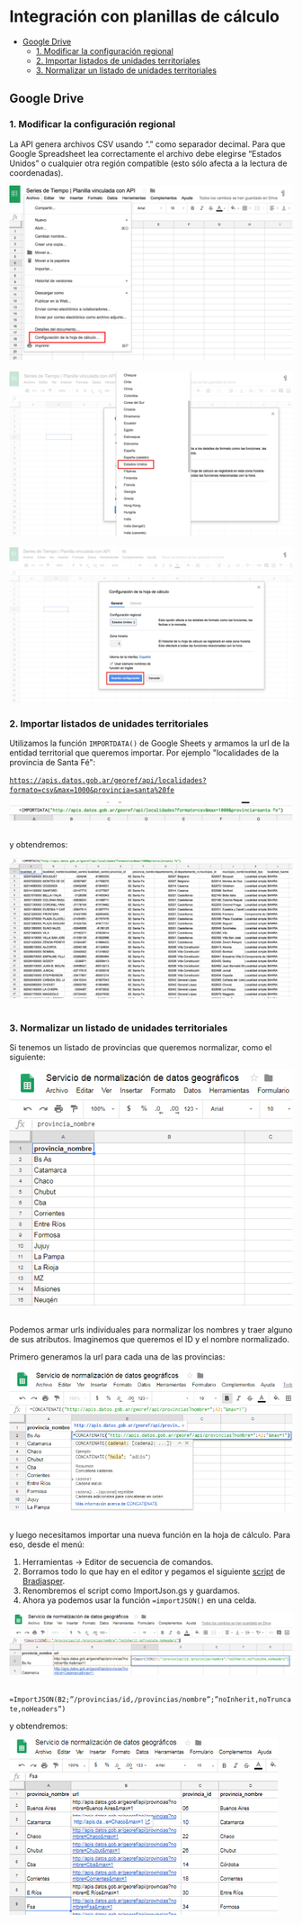 # Integración con planillas de cálculo

<!-- START doctoc generated TOC please keep comment here to allow auto update -->
<!-- DON'T EDIT THIS SECTION, INSTEAD RE-RUN doctoc TO UPDATE -->
 

- [Google Drive](#google-drive)
    - [1. Modificar la configuración regional](#1-modificar-la-configuracion-regional)
    - [2. Importar listados de unidades territoriales](#2-importar-listados-de-unidades-territoriales)
    - [3. Normalizar un listado de unidades territoriales](#3-normalizar-un-listado-de-unidades-territoriales)

<!-- END doctoc generated TOC please keep comment here to allow auto update -->

## Google Drive

### 1. Modificar la configuración regional

La API genera archivos CSV usando “.” como separador decimal. Para que Google Spreadsheet lea correctamente el archivo debe elegirse “Estados Unidos” o cualquier otra región compatible (esto sólo afecta a la lectura de coordenadas).

![](assets/google_drive_1.png)
<br><br>
![](assets/google_drive_2.png)
<br><br>
![](assets/google_drive_3.png)

### 2. Importar listados de unidades territoriales

Utilizamos la función `IMPORTDATA()` de Google Sheets y armamos la url de la entidad territorial que queremos importar. Por ejemplo "localidades de la provincia de Santa Fé":

[`https://apis.datos.gob.ar/georef/api/localidades?formato=csv&max=1000&provincia=santa%20fe`](https://apis.datos.gob.ar/georef/api/localidades?formato=csv&max=1000&provincia=santa%20fe)

![](assets/google_drive_4.png)
<br><br>

y obtendremos:

![](assets/google_drive_5.png)
<br><br>

### 3. Normalizar un listado de unidades territoriales

Si tenemos un listado de provincias que queremos normalizar, como el siguiente:

![](assets/google_drive_6.png)
<br><br>

Podemos armar urls individuales para normalizar los nombres y traer alguno de sus atributos. Imaginemos que queremos el ID y el nombre normalizado.

Primero generamos la url para cada una de las provincias:

![](assets/google_drive_7.png)
<br><br>

y luego necesitamos importar una nueva función en la hoja de cálculo. Para eso, desde el menú:

1. Herramientas → Editor de secuencia de comandos.
2. Borramos todo lo que hay en el editor y pegamos el siguiente [script](https://raw.githubusercontent.com/bradjasper/ImportJSON/master/ImportJSON.gs) de [Bradjasper](https://github.com/bradjasper).
3. Renombremos el script como ImportJson.gs y guardamos.
4. Ahora ya podemos usar la función `=importJSON()` en una celda.

![](assets/google_drive_8.png)
<br><br>

`=ImportJSON(B2;”/provincias/id,/provincias/nombre”;”noInherit,noTruncate,noHeaders”)`

y obtendremos:

![](assets/google_drive_9.png)
<br><br>




